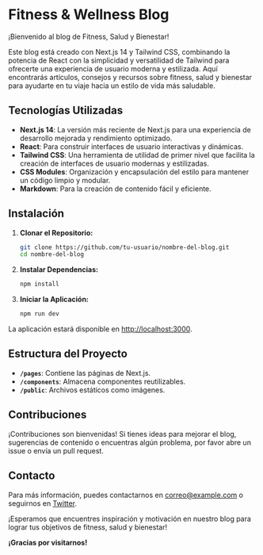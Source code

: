 # Fitness & Wellness Blog

¡Bienvenido al blog de Fitness, Salud y Bienestar!

Este blog está creado con Next.js 14 y Tailwind CSS, combinando la potencia de React con la simplicidad y versatilidad de Tailwind para ofrecerte una experiencia de usuario moderna y estilizada. Aquí encontrarás artículos, consejos y recursos sobre fitness, salud y bienestar para ayudarte en tu viaje hacia un estilo de vida más saludable.

## Tecnologías Utilizadas

- **Next.js 14**: La versión más reciente de Next.js para una experiencia de desarrollo mejorada y rendimiento optimizado.
- **React**: Para construir interfaces de usuario interactivas y dinámicas.
- **Tailwind CSS**: Una herramienta de utilidad de primer nivel que facilita la creación de interfaces de usuario modernas y estilizadas.
- **CSS Modules**: Organización y encapsulación del estilo para mantener un código limpio y modular.
- **Markdown**: Para la creación de contenido fácil y eficiente.

## Instalación

1. **Clonar el Repositorio:**
   ```bash
   git clone https://github.com/tu-usuario/nombre-del-blog.git
   cd nombre-del-blog
   ```

2. **Instalar Dependencias:**
   ```bash
   npm install
   ```

3. **Iniciar la Aplicación:**
   ```bash
   npm run dev
   ```

La aplicación estará disponible en [http://localhost:3000](http://localhost:3000).

## Estructura del Proyecto

- **`/pages`**: Contiene las páginas de Next.js.
- **`/components`**: Almacena componentes reutilizables.
- **`/public`**: Archivos estáticos como imágenes.

## Contribuciones

¡Contribuciones son bienvenidas! Si tienes ideas para mejorar el blog, sugerencias de contenido o encuentras algún problema, por favor abre un issue o envía un pull request.

## Contacto

Para más información, puedes contactarnos en [correo@example.com](mailto:correo@example.com) o seguirnos en [Twitter](https://twitter.com/tu_usuario).

¡Esperamos que encuentres inspiración y motivación en nuestro blog para lograr tus objetivos de fitness, salud y bienestar!

**¡Gracias por visitarnos!**
